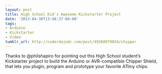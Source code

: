 ```yaml
---
layout: post
title: High School Kid's Awesome Kickstarter Project
date: '2013-04-30T13:48:37-04:00'
tags:
- Arduino
- Kickstarter
- Video
tumblr_url: http://coderdojodc.com/post/49268979824/chipper
---
```

Thanks to @philshapiro for pointing out this High School student’s Kickstarter project to build the Arduino or AVR-compatible Chipper Shield, that lets you plugin, program and prototype your favorite ATtiny chips. 
 
